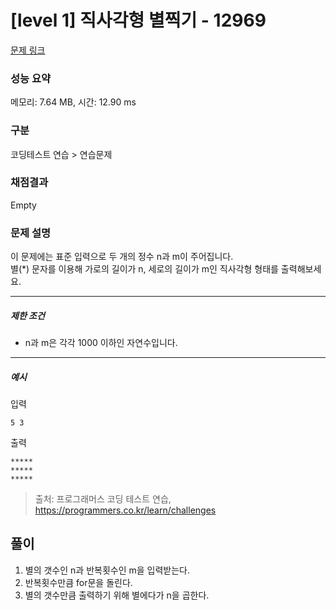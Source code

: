 # [level 1] 직사각형 별찍기 - 12969

[문제 링크](https://school.programmers.co.kr/learn/courses/30/lessons/12969)

### 성능 요약

메모리: 7.64 MB, 시간: 12.90 ms

### 구분

코딩테스트 연습 > 연습문제

### 채점결과

Empty

### 문제 설명

<p>이 문제에는 표준 입력으로 두 개의 정수 n과 m이 주어집니다.<br>
별(*) 문자를 이용해 가로의 길이가 n, 세로의 길이가 m인 직사각형 형태를 출력해보세요.</p>

<hr>

<h5>제한 조건</h5>

<ul>
<li>n과 m은 각각 1000 이하인 자연수입니다.</li>
</ul>

<hr>

<h5>예시</h5>

<p>입력</p>
<div class="highlight"><pre class="codehilite"><code>5 3
</code></pre></div>
<p>출력</p>
<div class="highlight"><pre class="codehilite"><code>*****
*****
*****
</code></pre></div>

> 출처: 프로그래머스 코딩 테스트 연습, https://programmers.co.kr/learn/challenges

## 풀이

1. 별의 갯수인 n과 반복횟수인 m을 입력받는다.
2. 반복횟수만큼 for문을 돌린다.
3. 별의 갯수만큼 출력하기 위해 별에다가 n을 곱한다.
